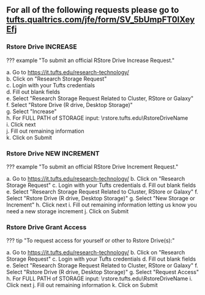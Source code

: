 
## For all of the following requests please go to [tufts.qualtrics.com/jfe/form/SV_5bUmpFT0IXeyEfj](https://tufts.qualtrics.com/jfe/form/SV_5bUmpFT0IXeyEfj)





### **Rstore Drive INCREASE** 

??? example "To submit an official RStore Drive Increase Request."

  a. Go to https://it.tufts.edu/research-technology/ <br>
  b. Click on "Research Storage Request" <br>
  c. Login with your Tufts credentials <br>
  d. Fill out blank fields <br>
  e. Select "Research Storage Request Related to Cluster, RStore or Galaxy" <br>
  f. Select "Rstore Drive (R drive, Desktop Storage)" <br>
  g. Select "Increase" <br>
  h. For FULL PATH of STORAGE input: \\rstore.tufts.edu\RstoreDriveName <br>
  i. Click next <br>
  j. Fill out remaining information <br>
  k. Click on Submit <br>




### **Rstore Drive NEW INCREMENT**

??? example "To submit an official RStore Drive Increment Request."

a. Go to https://it.tufts.edu/research-technology/
b. Click on "Research Storage Request"
c. Login with your Tufts credentials
d. Fill out blank fields
e. Select "Research Storage Request Related to Cluster, RStore or Galaxy"
f. Select "Rstore Drive (R drive, Desktop Storage)"
g. Select "New Storage or Increment"
h. Click next
i. Fill out remaining information letting us know you need a new storage increment
j. Click on Submit



### **Rstore Drive Grant Access**

??? tip "To request access for yourself or other to Rstore Drive(s):"


a. Go to https://it.tufts.edu/research-technology/
b. Click on "Research Storage Request"
c. Login with your Tufts credentials
d. Fill out blank fields
e. Select "Research Storage Request Related to Cluster, RStore or Galaxy"
f. Select "Rstore Drive (R drive, Desktop Storage)"
g. Select "Request Access"
h. For FULL PATH of STORAGE input: \\rstore.tufts.edu\RstoreDriveName
i. Click next
j. Fill out remaining information
k. Click on Submit
